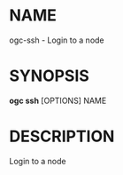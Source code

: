 # NAME

ogc-ssh - Login to a node

# SYNOPSIS

**ogc ssh** \[OPTIONS\] NAME

# DESCRIPTION

Login to a node
